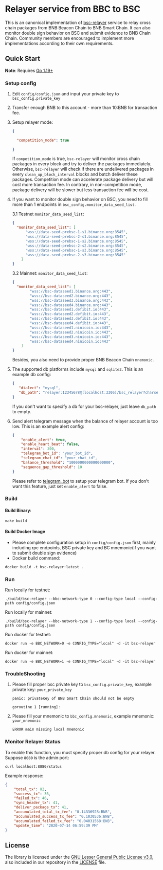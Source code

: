 # Relayer service from BBC to BSC

This is an canonical implementation of [bsc-relayer](https://github.com/bnb-chain/whitepaper/blob/master/WHITEPAPER.md#bsc-relayers) service to relay cross chain packages from BNB Beacon Chain to BNB Smart Chain. It can also monitor double sign behavior on BSC and submit evidence to BNB Chain Chain. Community members are encouraged to implement more implementations according to their own requirements.

## Quick Start

**Note**: Requires [Go 1.19+](https://golang.org/dl/)

### Setup config

1. Edit `config/config.json` and input your private key to `bsc_config.private_key`
2. Transfer enough BNB to this account - more than 10:BNB for transaction fee.
3. Setup relayer mode:
    ```json
    {
      
      "competition_mode": true
      
    }
    ```
   If `competition_mode` is true, `bsc-relayer` will monitor cross chain packages in every block and try to deliver the packages immediately. Otherwise, `bsc-relayer` will check if there are undelivered packages in every `clean_up_block_interval` blocks and batch deliver these packages. Competition mode can accelerate package delivery but will cost more transaction fee. In contrary, in non-competition mode, package delivery will be slower but less transaction fee will be cost. 
   
4. If you want to monitor double sign behavior on BSC, you need to fill more than 1 endpoints in `bsc_config.monitor_data_seed_list`.

    3.1 Testnet `monitor_data_seed_list`:
    ```json
    {
      "monitor_data_seed_list": [
          "wss://data-seed-prebsc-1-s1.binance.org:8545",
          "wss://data-seed-prebsc-2-s1.binance.org:8545",
          "wss://data-seed-prebsc-1-s2.binance.org:8545",
          "wss://data-seed-prebsc-2-s2.binance.org:8545",
          "wss://data-seed-prebsc-1-s3.binance.org:8545",
          "wss://data-seed-prebsc-2-s3.binance.org:8545"
        ]
    }
    ```
   
   3.2 Mainnet: `monitor_data_seed_list`:
   ```json
   {
     "monitor_data_seed_list": [
           "wss://bsc-dataseed1.binance.org:443",
           "wss://bsc-dataseed2.binance.org:443",
           "wss://bsc-dataseed3.binance.org:443",
           "wss://bsc-dataseed4.binance.org:443",
           "wss://bsc-dataseed1.defibit.io:443",
           "wss://bsc-dataseed2.defibit.io:443",
           "wss://bsc-dataseed3.defibit.io:443",
           "wss://bsc-dataseed4.defibit.io:443",
           "wss://bsc-dataseed1.ninicoin.io:443",
           "wss://bsc-dataseed2.ninicoin.io:443",
           "wss://bsc-dataseed3.ninicoin.io:443",
           "wss://bsc-dataseed4.ninicoin.io:443"
       ]
   }
   ```
   Besides, you also need to provide proper BNB Beacon Chain `mnemonic`.
   
5. The supported db platforms include `mysql` and `sqlite3`. This is an example db config:
    ```json
    {
       "dialect": "mysql",
       "db_path": "relayer:12345678@(localhost:3306)/bsc_relayer?charset=utf8&parseTime=True&loc=Local"
    }
    ```
   If you don't want to specify a db for your bsc-relayer, just leave `db_path` to empty.
   
6. Send alert telegram message when the balance of relayer account is too low. This is an example alert config:
    ```json
    {
        "enable_alert": true,
        "enable_heart_beat": false,
        "interval": 300,
        "telegram_bot_id": "your_bot_id",
        "telegram_chat_id": "your_chat_id",
        "balance_threshold": "1000000000000000000",
        "sequence_gap_threshold": 10
    }
    ```
   Please refer to [telegram_bot](https://www.home-assistant.io/integrations/telegram_bot) to setup your telegram bot. If you don't want this feature, just set `enable_alert` to false.

### Build

#### Build Binary:
```shell script
make build
```

#### Build Docker Image

- Please complete configuration setup in `config/config.json` first, mainly including rpc endpoints, BSC private key and BC mnemonic(if you want to submit double sign evidence)
- Docker build command:
```shell script
docker build -t bsc-relayer:latest .
```

### Run

Run locally for testnet:
```shell script
./build/bsc-relayer --bbc-network-type 0 --config-type local --config-path config/config.json
```

Run locally for mainnet:
```shell script
./build/bsc-relayer --bbc-network-type 1 --config-type local --config-path config/config.json
```

Run docker for testnet:
```shell script
docker run -e BBC_NETWORK=0 -e CONFIG_TYPE="local" -d -it bsc-relayer
```

Run docker for mainnet:
```shell script
docker run -e BBC_NETWORK=1 -e CONFIG_TYPE="local" -d -it bsc-relayer
```

### TroubleShooting

1. Please fill proper bsc private key to `bsc_config.private_key`, example private key: `your_private_key`

    ```
    panic: privateKey of BNB Smart Chain should not be empty
    
    goroutine 1 [running]:
    ```

2. Please fill your mnemonic to `bbc_config.mnemonic`, example mnemonic: `your_mnemonic`

    ```
    ERROR main missing local mnemonic
    ```

### Monitor Relayer Status

To enable this function, you must specify proper db config for your relayer. Suppose `8080` is the admin port: 
```shell script
curl localhost:8080/status
```

Example response:
```json
{
    "total_tx": 82,
    "success_tx": 36,
    "failed_tx": 46,
    "sync_header_tx": 41,
    "deliver_package_tx": 41,
    "accumulated_total_tx_fee": "0.14336928:BNB",
    "accumulated_success_tx_fee": "0.1030536:BNB",
    "accumulated_failed_tx_fee": "0.04031568:BNB",
    "update_time": "2020-07-14 06:59:39 PM"
}
```

## License

The library is licensed under the [GNU Lesser General Public License v3.0](https://www.gnu.org/licenses/lgpl-3.0.en.html),
also included in our repository in the [LICENSE](LICENSE) file.